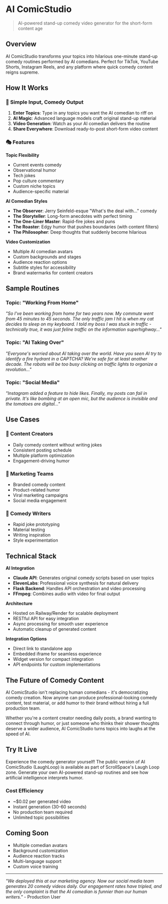 # AI ComicStudio

> AI-powered stand-up comedy video generator for the short-form content age

## Overview

AI ComicStudio transforms your topics into hilarious one-minute stand-up comedy routines performed by AI comedians. Perfect for TikTok, YouTube Shorts, Instagram Reels, and any platform where quick comedy content reigns supreme.

## How It Works

### 🎤 Simple Input, Comedy Output
1. **Enter Topics**: Type in any topics you want the AI comedian to riff on
2. **AI Magic**: Advanced language models craft original stand-up material
3. **Video Generation**: Watch as your AI comedian delivers the routine
4. **Share Everywhere**: Download ready-to-post short-form video content

### 🎭 Features

**Topic Flexibility**
- Current events comedy
- Observational humor
- Tech jokes
- Pop culture commentary
- Custom niche topics
- Audience-specific material

**AI Comedian Styles**
- **The Observer**: Jerry Seinfeld-esque "What's the deal with..." comedy
- **The Storyteller**: Long-form anecdotes with perfect timing
- **The One-Liner Master**: Rapid-fire jokes and puns
- **The Roaster**: Edgy humor that pushes boundaries (with content filters)
- **The Philosopher**: Deep thoughts that suddenly become hilarious

**Video Customization**
- Multiple AI comedian avatars
- Custom backgrounds and stages
- Audience reaction options
- Subtitle styles for accessibility
- Brand watermarks for content creators

## Sample Routines

### Topic: "Working From Home"
*"So I've been working from home for two years now. My commute went from 45 minutes to 45 seconds. The only traffic jam I hit is when my cat decides to sleep on my keyboard. I told my boss I was stuck in traffic - technically true, it was just feline traffic on the information superhighway..."*

### Topic: "AI Taking Over"
*"Everyone's worried about AI taking over the world. Have you seen AI try to identify a fire hydrant in a CAPTCHA? We're safe for at least another decade. The robots will be too busy clicking on traffic lights to organize a revolution..."*

### Topic: "Social Media"
*"Instagram added a feature to hide likes. Finally, my posts can fail in private. It's like bombing at an open mic, but the audience is invisible and the tomatoes are digital..."*

## Use Cases

### 📱 Content Creators
- Daily comedy content without writing jokes
- Consistent posting schedule
- Multiple platform optimization
- Engagement-driving humor

### 🎯 Marketing Teams  
- Branded comedy content
- Product-related humor
- Viral marketing campaigns
- Social media engagement

### 🎪 Comedy Writers
- Rapid joke prototyping
- Material testing
- Writing inspiration
- Style experimentation

## Technical Stack

**AI Integration**
- **Claude API**: Generates original comedy scripts based on user topics
- **ElevenLabs**: Professional voice synthesis for natural delivery
- **Flask Backend**: Handles API orchestration and video processing
- **FFmpeg**: Combines audio with video for final output

**Architecture**
- Hosted on Railway/Render for scalable deployment
- RESTful API for easy integration
- Async processing for smooth user experience
- Automatic cleanup of generated content

**Integration Options**
- Direct link to standalone app
- Embedded iframe for seamless experience
- Widget version for compact integration
- API endpoints for custom implementations

## The Future of Comedy Content

AI ComicStudio isn't replacing human comedians - it's democratizing comedy creation. Now anyone can produce professional-looking comedy content, test material, or add humor to their brand without hiring a full production team.

Whether you're a content creator needing daily posts, a brand wanting to connect through humor, or just someone who thinks their shower thoughts deserve a wider audience, AI ComicStudio turns topics into laughs at the speed of AI.

## Try It Live

Experience the comedy generator yourself! The public version of AI ComicStudio (LaughLoop) is available as part of ScrollSpace's Laugh Loop zone. Generate your own AI-powered stand-up routines and see how artificial intelligence interprets humor.

### Cost Efficiency
- ~$0.02 per generated video
- Instant generation (30-60 seconds)
- No production team required
- Unlimited topic possibilities

## Coming Soon

- Multiple comedian avatars
- Background customization
- Audience reaction tracks
- Multi-language support
- Custom voice training

---

*"We deployed this at our marketing agency. Now our social media team generates 20 comedy videos daily. Our engagement rates have tripled, and the only complaint is that the AI comedian is funnier than our human writers."* - Production User